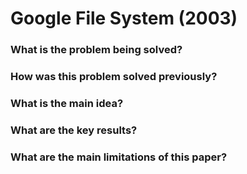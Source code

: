 # Google File System (2003)

### What is the problem being solved?


### How was this problem solved previously?


### What is the main idea?


### What are the key results?


### What are the main limitations of this paper?

